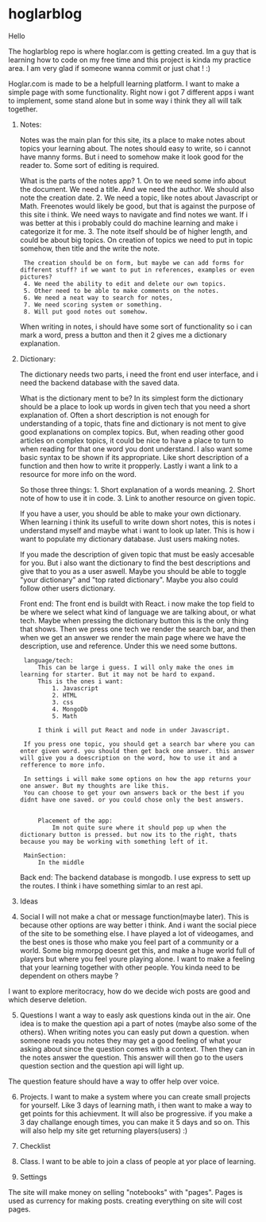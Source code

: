 # hoglarblog


Hello

The hoglarblog repo is where hoglar.com is getting created. Im a guy that is learning how to code on my free time and this project is kinda my practice area. I am very glad if someone wanna commit or just chat ! :)

Hoglar.com is made to be a helpfull learning platform. I want to make a simple page with some functionality. Right now i got 7 different apps i want to implement, some stand alone but in some way i think they all will talk together.



1. Notes:

    Notes was the main plan for this site, its a place to make notes about topics your learning about. The notes should easy to write, so i cannot have manny forms.
    But i need to somehow make it look good for the reader to. Some sort of editing is required.

    What is the parts of the notes app?
        1. On to we need some info about the document. We need a title. And we need the author.
        We should also note the creation date.
        2. We need a topic, like notes about Javascript or Math. Freenotes would likely be good, but that is against the purpose of this site i think. We need ways to navigate and find notes we want. If i was better at this i probably could do machine learning and make i categorize it for me.
        3. The note itself should be of higher length, and could be about big topics. On creation of topics we need to put in topic somehow, then title and the write the note.

        The creation should be on form, but maybe we can add forms for different stuff? if we want to put in references, examples or even pictures?
        4. We need the ability to edit and delete our own topics.
        5. Other need to be able to make comments on the notes.
        6. We need a neat way to search for notes,
        7. We need scoring system or something.
        8. Will put good notes out somehow.



    When writing in notes, i should have some sort of functionality so i can mark a word, press a button and then it 2 gives me a dictionary explanation.

2. Dictionary:

    The dictionary needs two parts, i need the front end user interface, and i need the backend database with the saved data.

    What is the dictionary ment to be?
    In its simplest form the dictionary should be a place to look up words in given tech that you need a short explanation of. Often a short description is not enough for understanding of a topic, thats fine and dictionary is not ment to give good explanations on complex topics. But, when reading other good articles on complex topics, it could be nice to have a place to turn to when reading for that one word you dont understand. I also want some basic syntax to be shown if its appropriate. Like short description of a function and then how to write it propperly. Lastly i want a link to a resource for more info on the word.



    So those three things:
        1. Short explanation of a words meaning.
        2. Short note of how to use it in code.
        3. Link to another resource on given topic.

    If you have a user, you should be able to make your own dictionary.
    When learning i think its usefull to write down short notes, this is notes i understand myself and maybe what i want to look up later. This is how i want to populate my dictionary database. Just users making notes.

    If you made the description of given topic that must be easly accesable for you. But i also want the dictionary to find the best descriptions and give that to you as a user aswell. Maybe you should be able to toggle "your dictionary" and "top rated dictionary". Maybe you also could follow other users dictionary.

    Front end:
        The front end is buildt with React. i now make the top field to be where we select what kind of language we are talking about, or what tech. Maybe when pressing the dictionary button this is the only thing that shows. Then we press one tech we render the search bar, and then when we get an answer we render the main page where we have the description, use and reference.
        Under this we need some buttons.

        language/tech:
            This can be large i guess. I will only make the ones im learning for starter. But it may not be hard to expand.
            This is the ones i want:
                1. Javascript
                2. HTML
                3. css
                4. MongoDb
                5. Math

            I think i will put React and node in under Javascript.

        If you press one topic, you should get a search bar where you can enter given word. you should then get back one answer. this answer will give you a doescription on the word, how to use it and a refference to more info.

        In settings i will make some options on how the app returns your one answer. But my thoughts are like this.
        You can choose to get your own answers back or the best if you didnt have one saved. or you could chose only the best answers.


            Placement of the app:
                Im not quite sure where it should pop up when the dictionary button is pressed. but now its to the right, thats because you may be working with something left of it.

        MainSection:
            In the middle


    Back end:
        The backend database is mongodb. I use express to sett up the routes. I think i have something simlar to an rest api.


3. Ideas

4. Social I will not make a chat or message function(maybe later). This is because other options are way better i think. And i want the social piece of the site to be something else. I have played a lot of videogames, and the best ones is those who make you feel part of a community or a world. Some big mmorpg doesnt get this, and make a huge world full of players but where you feel youre playing alone. I want to make a feeling that your learning together with other people. You kinda need to be dependent on others maybe ?

I want to explore meritocracy, how do we decide wich posts are good and which deserve deletion.

5. Questions I want a way to easly ask questions kinda out in the air.
One idea is to make the question api a part of notes (maybe also some of the others). When writing notes you can easly put down a question. when someone reads you notes they may get a good feeling of what your asking about since the question comes with a context. Then they can in the notes answer the question. This answer will then go to the users question section and the question api will light up.

The question feature should have a way to offer help over voice.

6. Projects.
   I want to make a system where you can create small projects for yourself. Like 3 days of learning math, i then want to make a way to get points for this achievment. It will also be progressive. if you make a 3 day challange enough times, you can make it 5 days and so on. This will also help my site get returning players(users) :)

7. Checklist

8. Class.
    I want to be able to join a class of people at yor place of learning.

8. Settings

The site will make money on selling "notebooks" with "pages". Pages is used as currency for making posts.
creating everything on site will cost pages.
